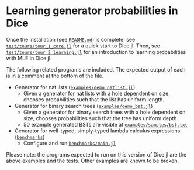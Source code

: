 # Learning generator probabilities in Dice

Once the installation (see [`README.md`](README.md)) is complete, see [`test/tours/tour_1_core.jl`](../../test/tours/tour_1_core.jl) for a quick start to Dice.jl. Then, see [`test/tours/tour_2_learning.jl`](test/tours/tour_2_learning.jl) for an introduction to learning probabilities with MLE in Dice.jl.

The following related programs are included. The expected output of each is in a comment at the bottom of the file.
- Generator for nat lists ([`examples/demo_natlist.jl`](../../examples/demo_natlist.jl))
  - Given a generator for nat lists with a hole dependent on size, chooses probabilities such that the list has uniform length.
- Generator for binary search trees ([`examples/demo_bst.jl`](../../examples/demo_bst.jl))
  - Given a generator for binary search trees with a hole dependent on size, chooses probabilities such that the tree has uniform depth.
  - 50 example generated BSTs are visible at [`examples/samples/bst.txt`](examples/samples/bst.txt)
- Generator for well-typed, simply-typed lambda calculus expressions ([`benchmarks`](benchmarks))
  - Configure and run [`benchmarks/main.jl`](benchmarks/main.jl)

Please note: the programs expected to run on this version of Dice.jl are the above examples and the tests. Other examples are known to be broken.
